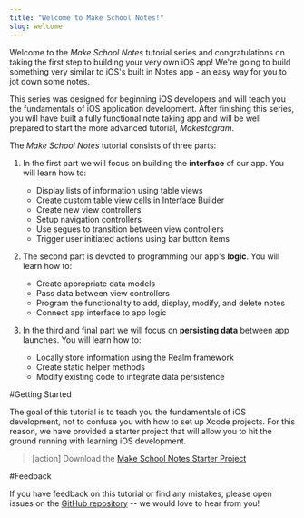 ```yaml
---
title: "Welcome to Make School Notes!"
slug: welcome
---
```


Welcome to the *Make School Notes* tutorial series and congratulations on taking the first step to building your very own iOS app! We're going to build something very similar to iOS's built in Notes app - an easy way for you to jot down some notes.

This series was designed for beginning iOS developers and will teach you the fundamentals of iOS application development. After finishing this series, you will have built a fully functional note taking app and will be well prepared to start the more advanced tutorial, *Makestagram*.

The *Make School Notes* tutorial consists of three parts:

1. In the first part we will focus on building the **interface** of our app. You will learn how to:

	* Display lists of information using table views
	* Create custom table view cells in Interface Builder
	* Create new view controllers
	* Setup navigation controllers
	* Use segues to transition between view controllers
	* Trigger user initiated actions using bar button items

2. The second part is devoted to programming our app's **logic**. You will learn how to:

	* Create appropriate data models
	* Pass data between view controllers
	* Program the functionality to add, display, modify, and delete notes
	* Connect app interface to app logic

3. In the third and final part we will focus on **persisting data** between app launches. You will learn how to:

	* Locally store information using the Realm framework
	* Create static helper methods
	* Modify existing code to integrate data persistence

#Getting Started

The goal of this tutorial is to teach you the fundamentals of iOS development, not to confuse you with how to set up Xcode projects. For this reason, we have provided a starter project that will allow you to hit the ground running with learning iOS development.

> [action]
Download the [Make School Notes Starter Project](https://github.com/MakeSchool-Tutorials/MakeSchoolNotes-Swift-V2-Solution/archive/54a8a71dc6e9482318e14c4bd496fc0bf734a26d.zip)

#Feedback

If you have feedback on this tutorial or find any mistakes, please open issues on the [GitHub repository](https://github.com/orcudy/MakeSchoolNotesTutorial) -- we would love to hear from you!
